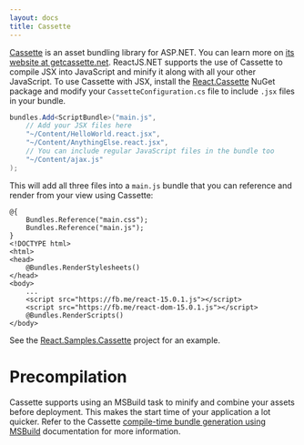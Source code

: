```yaml
---
layout: docs
title: Cassette
---
```


[Cassette](http://getcassette.net/) is an asset bundling library for ASP.NET.
You can learn more on [its website at getcassette.net](http://getcassette.net/).
ReactJS.NET supports the use of Cassette to compile JSX into JavaScript and
minify it along with all your other JavaScript. To use Cassette with JSX,
install the [React.Cassette](https://www.nuget.org/packages/Cassette.React/)
NuGet package and modify your `CassetteConfiguration.cs` file to include `.jsx`
files in your bundle.

```csharp
bundles.Add<ScriptBundle>("main.js",
	// Add your JSX files here
	"~/Content/HelloWorld.react.jsx",
	"~/Content/AnythingElse.react.jsx",
	// You can include regular JavaScript files in the bundle too
	"~/Content/ajax.js"
);
```

This will add all three files into a `main.js` bundle that you can reference and
render from your view using Cassette:

```html{2-3,14}
@{
	Bundles.Reference("main.css");
	Bundles.Reference("main.js");
}
<!DOCTYPE html>
<html>
<head>
	@Bundles.RenderStylesheets()
</head>
<body>
	...
	<script src="https://fb.me/react-15.0.1.js"></script>
	<script src="https://fb.me/react-dom-15.0.1.js"></script>
	@Bundles.RenderScripts()
</body>
```

See the [React.Samples.Cassette](https://github.com/reactjs/React.NET/tree/master/src/React.Sample.Cassette)
project for an example.

Precompilation
==============

Cassette supports using an MSBuild task to minify and combine your assets before
deployment. This makes the start time of your application a lot quicker. Refer
to the Cassette
[compile-time bundle generation using MSBuild](http://getcassette.net/documentation/v2/msbuild)
documentation for more information.

